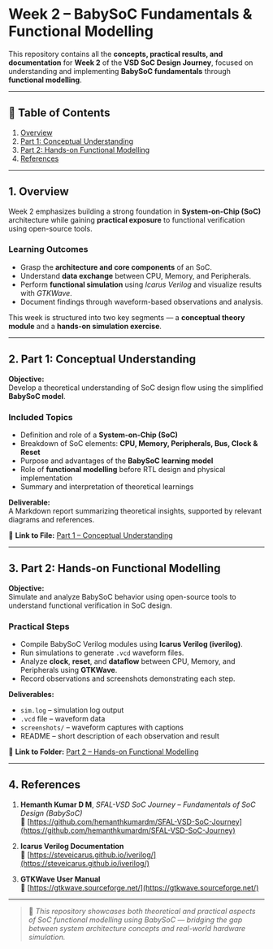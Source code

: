# Week 2 – BabySoC Fundamentals & Functional Modelling

This repository contains all the **concepts, practical results, and documentation** for **Week 2** of the **VSD SoC Design Journey**, focused on understanding and implementing **BabySoC fundamentals** through **functional modelling**.

---

## 📘 Table of Contents
1. [Overview](#1-overview)  
2. [Part 1: Conceptual Understanding](#2-part-1-conceptual-understanding)  
3. [Part 2: Hands-on Functional Modelling](#3-part-2-hands-on-functional-modelling)  
4. [References](#4-references)

---

## 1. Overview

Week 2 emphasizes building a strong foundation in **System-on-Chip (SoC)** architecture while gaining **practical exposure** to functional verification using open-source tools.

### **Learning Outcomes**
- Grasp the **architecture and core components** of an SoC.  
- Understand **data exchange** between CPU, Memory, and Peripherals.  
- Perform **functional simulation** using *Icarus Verilog* and visualize results with *GTKWave*.  
- Document findings through waveform-based observations and analysis.

This week is structured into two key segments — a **conceptual theory module** and a **hands-on simulation exercise**.

---

## 2. Part 1: Conceptual Understanding

**Objective:**  
Develop a theoretical understanding of SoC design flow using the simplified **BabySoC model**.

### **Included Topics**
- Definition and role of a **System-on-Chip (SoC)**  
- Breakdown of SoC elements: **CPU, Memory, Peripherals, Bus, Clock & Reset**  
- Purpose and advantages of the **BabySoC learning model**  
- Role of **functional modelling** before RTL design and physical implementation  
- Summary and interpretation of theoretical learnings

**Deliverable:**  
A Markdown report summarizing theoretical insights, supported by relevant diagrams and references.  

📂 **Link to File:** [Part 1 – Conceptual Understanding](./Week2_Part1_BabySoC_Fundamentals.md)

---

## 3. Part 2: Hands-on Functional Modelling

**Objective:**  
Simulate and analyze BabySoC behavior using open-source tools to understand functional verification in SoC design.

### **Practical Steps**
- Compile BabySoC Verilog modules using **Icarus Verilog (iverilog)**.  
- Run simulations to generate `.vcd` waveform files.  
- Analyze **clock**, **reset**, and **dataflow** between CPU, Memory, and Peripherals using **GTKWave**.  
- Record observations and screenshots demonstrating each step.  

**Deliverables:**
- `sim.log` – simulation log output  
- `.vcd` file – waveform data  
- `screenshots/` – waveform captures with captions  
- README – short description of each observation and result  

📂 **Link to Folder:** [Part 2 – Hands-on Functional Modelling](./Part2_Functional_Modelling/)

---

## 4. References

1. **Hemanth Kumar D M**, *SFAL-VSD SoC Journey – Fundamentals of SoC Design (BabySoC)*  
   🔗 [https://github.com/hemanthkumardm/SFAL-VSD-SoC-Journey](https://github.com/hemanthkumardm/SFAL-VSD-SoC-Journey)

2. **Icarus Verilog Documentation**  
   🔗 [https://steveicarus.github.io/iverilog/](https://steveicarus.github.io/iverilog/)

3. **GTKWave User Manual**  
   🔗 [https://gtkwave.sourceforge.net/](https://gtkwave.sourceforge.net/)

---

> 🧠 *This repository showcases both theoretical and practical aspects of SoC functional modelling using BabySoC — bridging the gap between system architecture concepts and real-world hardware simulation.*
